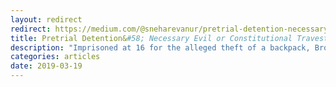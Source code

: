 ```yaml
---
layout: redirect
redirect: https://medium.com/@sneharevanur/pretrial-detention-necessary-evil-or-constitutional-travesty-75e3c0239363
title: Pretrial Detention&#58; Necessary Evil or Constitutional Travesty?
description: "Imprisoned at 16 for the alleged theft of a backpack, Browder’s family was unable to post bail, and he was almost instantaneously tossed onto a Department of Correction bus en route to Rikers Island jail."
categories: articles
date: 2019-03-19
---
```

